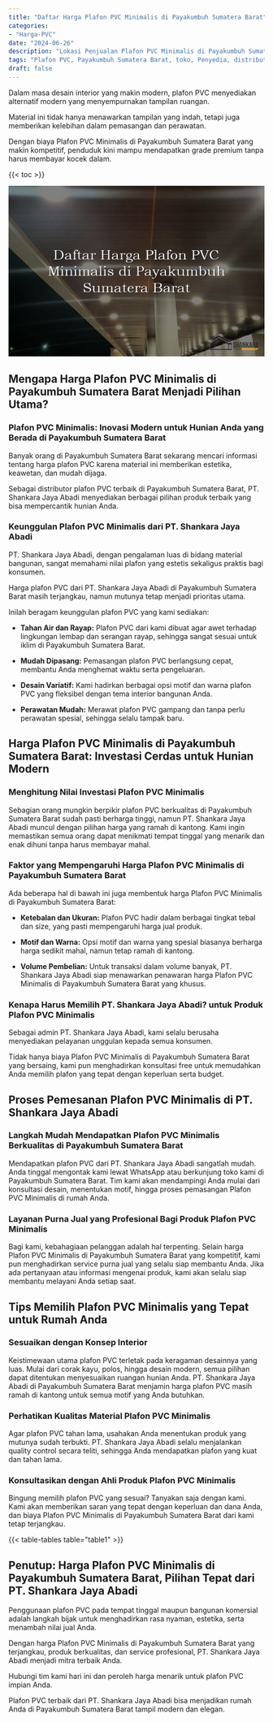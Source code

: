 ```yaml
---
title: "Daftar Harga Plafon PVC Minimalis di Payakumbuh Sumatera Barat"
categories: 
- "Harga-PVC"
date: "2024-06-26"
description: "Lokasi Penjualan Plafon PVC Minimalis di Payakumbuh Sumatera Barat bagi hunian, office, dan ritel. Material berkualitas, variasi motif, pilihan warna elegan, dengan layanan instalasi ditangani oleh tim ahli serta jaminan resmi!|Layanan distribusi Plafon PVC Minimalis di Payakumbuh Sumatera Barat untuk kebutuhan rumah, office, maupun toko, beserta panel unggulan dan pemasangan oleh teknisi profesional serta kepastian resmi.|Pilihan Plafon PVC Minimalis di Payakumbuh Sumatera Barat yang andal untuk tempat tinggal, perkantoran, serta gerai, bersama produk terbaik dan instalasi dikerjakan oleh tenaga ahli berpengalaman serta garansi resmi.|Distribusi Plafon PVC Minimalis di Payakumbuh Sumatera Barat bagi hunian, office, dan gerai, dengan material unggulan dan pemasangan dikerjakan oleh teknisi berpengalaman, disertai beserta garansi resmi.}"
tags: "Plafon PVC, Payakumbuh Sumatera Barat, toko, Penyedia, distributor"
draft: false
---
```


Dalam masa desain interior yang makin modern, plafon PVC menyediakan alternatif modern yang menyempurnakan tampilan ruangan.

Material ini tidak hanya menawarkan tampilan yang indah, tetapi juga memberikan kelebihan dalam pemasangan dan perawatan.

Dengan biaya Plafon PVC Minimalis di Payakumbuh Sumatera Barat yang makin kompetitif, penduduk kini mampu mendapatkan grade premium tanpa harus membayar kocek dalam.

{{< toc >}}

![Daftar Harga Plafon PVC Minimalis di Payakumbuh Sumatera Barat](/images/Harga-PVC/Daftar-Harga-Plafon-PVC-Minimalis-di-Payakumbuh-Sumatera-Barat.png)


## Mengapa Harga Plafon PVC Minimalis di Payakumbuh Sumatera Barat Menjadi Pilihan Utama?

### Plafon PVC Minimalis: Inovasi Modern untuk Hunian Anda yang Berada di Payakumbuh Sumatera Barat

Banyak orang di Payakumbuh Sumatera Barat sekarang mencari informasi tentang harga plafon PVC karena material ini memberikan estetika, keawetan, dan mudah dijaga.

Sebagai distributor plafon PVC terbaik di Payakumbuh Sumatera Barat, PT. Shankara Jaya Abadi menyediakan berbagai pilihan produk terbaik yang bisa mempercantik hunian Anda.

### Keunggulan Plafon PVC Minimalis dari PT. Shankara Jaya Abadi

PT. Shankara Jaya Abadi, dengan pengalaman luas di bidang material bangunan, sangat memahami nilai plafon yang estetis sekaligus praktis bagi konsumen.

Harga plafon PVC dari PT. Shankara Jaya Abadi di Payakumbuh Sumatera Barat masih terjangkau, namun mutunya tetap menjadi prioritas utama.

Inilah beragam keunggulan plafon PVC yang kami sediakan:

- **Tahan Air dan Rayap:** Plafon PVC dari kami dibuat agar awet terhadap lingkungan lembap dan serangan rayap, sehingga sangat sesuai untuk iklim di Payakumbuh Sumatera Barat.

- **Mudah Dipasang:** Pemasangan plafon PVC berlangsung cepat, membantu Anda menghemat waktu serta pengeluaran.

- **Desain Variatif:** Kami hadirkan berbagai opsi motif dan warna plafon PVC yang fleksibel dengan tema interior bangunan Anda.

- **Perawatan Mudah:** Merawat plafon PVC gampang dan tanpa perlu perawatan spesial, sehingga selalu tampak baru.

## Harga Plafon PVC Minimalis di Payakumbuh Sumatera Barat: Investasi Cerdas untuk Hunian Modern

### Menghitung Nilai Investasi Plafon PVC Minimalis

Sebagian orang mungkin berpikir plafon PVC berkualitas di Payakumbuh Sumatera Barat sudah pasti berharga tinggi, namun PT. Shankara Jaya Abadi muncul dengan pilihan harga yang ramah di kantong. Kami ingin memastikan semua orang dapat menikmati tempat tinggal yang menarik dan enak dihuni tanpa harus membayar mahal.

### Faktor yang Mempengaruhi Harga Plafon PVC Minimalis di Payakumbuh Sumatera Barat

Ada beberapa hal di bawah ini juga membentuk harga Plafon PVC Minimalis di Payakumbuh Sumatera Barat:

- **Ketebalan dan Ukuran:** Plafon PVC hadir dalam berbagai tingkat tebal dan size, yang pasti mempengaruhi harga jual produk.

- **Motif dan Warna:** Opsi motif dan warna yang spesial biasanya berharga harga sedikit mahal, namun tetap ramah di kantong.

- **Volume Pembelian:** Untuk transaksi dalam volume banyak, PT. Shankara Jaya Abadi siap menawarkan penawaran harga Plafon PVC Minimalis di Payakumbuh Sumatera Barat yang khusus.

### Kenapa Harus Memilih PT. Shankara Jaya Abadi? untuk Produk Plafon PVC Minimalis

Sebagai admin PT. Shankara Jaya Abadi, kami selalu berusaha menyediakan pelayanan unggulan kepada semua konsumen.

Tidak hanya biaya Plafon PVC Minimalis di Payakumbuh Sumatera Barat yang bersaing, kami pun menghadirkan konsultasi free untuk memudahkan Anda memilih plafon yang tepat dengan keperluan serta budget.

## Proses Pemesanan Plafon PVC Minimalis di PT. Shankara Jaya Abadi

### Langkah Mudah Mendapatkan Plafon PVC Minimalis Berkualitas di Payakumbuh Sumatera Barat

Mendapatkan plafon PVC dari PT. Shankara Jaya Abadi sangatlah mudah. Anda tinggal mengontak kami lewat WhatsApp atau berkunjung toko kami di Payakumbuh Sumatera Barat. Tim kami akan mendampingi Anda mulai dari konsultasi desain, menentukan motif, hingga proses pemasangan Plafon PVC Minimalis di rumah Anda.

### Layanan Purna Jual yang Profesional Bagi Produk Plafon PVC Minimalis

Bagi kami, kebahagiaan pelanggan adalah hal terpenting. Selain harga Plafon PVC Minimalis di Payakumbuh Sumatera Barat yang kompetitif, kami pun menghadirkan service purna jual yang selalu siap membantu Anda. Jika ada pertanyaan atau informasi mengenai produk, kami akan selalu siap membantu melayani Anda setiap saat.

## Tips Memilih Plafon PVC Minimalis yang Tepat untuk Rumah Anda

### Sesuaikan dengan Konsep Interior

Keistimewaan utama plafon PVC terletak pada keragaman desainnya yang luas. Mulai dari corak kayu, polos, hingga desain modern, semua pilihan dapat ditentukan menyesuaikan ruangan hunian Anda. PT. Shankara Jaya Abadi di Payakumbuh Sumatera Barat menjamin harga plafon PVC masih ramah di kantong untuk semua motif yang Anda butuhkan.

### Perhatikan Kualitas Material Plafon PVC Minimalis

Agar plafon PVC tahan lama, usahakan Anda menentukan produk yang mutunya sudah terbukti. PT. Shankara Jaya Abadi selalu menjalankan quality control secara teliti, sehingga Anda mendapatkan plafon yang kuat dan tahan lama.

### Konsultasikan dengan Ahli Produk Plafon PVC Minimalis

Bingung memilih plafon PVC yang sesuai? Tanyakan saja dengan kami. Kami akan memberikan saran yang tepat dengan keperluan dan dana Anda, dan biaya Plafon PVC Minimalis di Payakumbuh Sumatera Barat dari kami tetap terjangkau.

{{< table-tables table="table1" >}}

## Penutup: Harga Plafon PVC Minimalis di Payakumbuh Sumatera Barat, Pilihan Tepat dari PT. Shankara Jaya Abadi

Penggunaan plafon PVC pada tempat tinggal maupun bangunan komersial adalah langkah bijak untuk menghadirkan rasa nyaman, estetika, serta menambah nilai jual Anda.

Dengan harga Plafon PVC Minimalis di Payakumbuh Sumatera Barat yang terjangkau, produk berkualitas, dan service profesional, PT. Shankara Jaya Abadi menjadi mitra terbaik Anda.

Hubungi tim kami hari ini dan peroleh harga menarik untuk plafon PVC impian Anda.

Plafon PVC terbaik dari PT. Shankara Jaya Abadi bisa menjadikan rumah Anda di Payakumbuh Sumatera Barat tampil modern dan elegan.